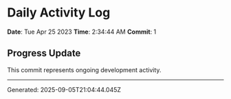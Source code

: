 # Daily Activity Log

**Date**: Tue Apr 25 2023
**Time**: 2:34:44 AM
**Commit**: 1

## Progress Update

This commit represents ongoing development activity.

---
Generated: 2025-09-05T21:04:44.045Z
